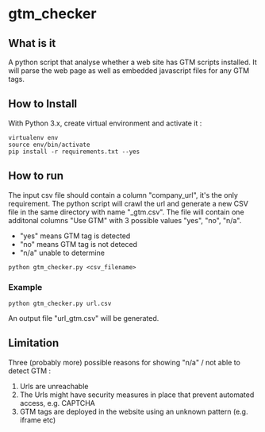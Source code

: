 # gtm_checker

## What is it

A python script that analyse whether a web site has GTM scripts installed. It will parse the web page as well as embedded javascript files for any GTM tags.

## How to Install

With Python 3.x, create virtual environment and activate it :

```
virtualenv env
source env/bin/activate
pip install -r requirements.txt --yes
```

## How to run

The input csv file should contain a column "company_url", it's the only requirement. The python script will crawl the url and generate a new CSV file in the same directory with name "<filename>\_gtm.csv". The file will contain one additonal columns "Use GTM" with 3 possible values "yes", "no", "n/a".

- "yes" means GTM tag is detected
- "no" means GTM tag is not deteced
- "n/a" unable to determine

```
python gtm_checker.py <csv_filename>
```

### Example

```
python gtm_checker.py url.csv
```

An output file "url_gtm.csv" will be generated.

## Limitation

Three (probably more) possible reasons for showing "n/a" / not able to detect GTM :

1. Urls are unreachable
2. The Urls might have security measures in place that prevent automated access, e.g. CAPTCHA
3. GTM tags are deployed in the website using an unknown pattern (e.g. iframe etc)
